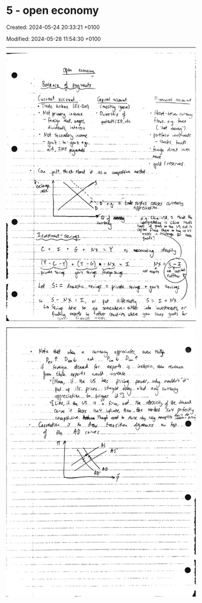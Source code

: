 # 5 - open economy

Created: 2024-05-24 20:33:21 +0100

Modified: 2024-05-28 11:54:30 +0100

---

![](../../media/Year-1-Macro-5---open-economy-image1.jpeg)



![](../../media/Year-1-Macro-5---open-economy-image2.jpeg)




